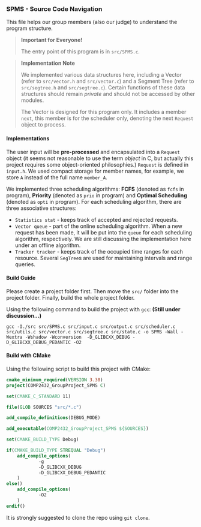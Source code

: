### SPMS - Source Code Navigation

This file helps our group members (also our judge) to understand the program structure.

> **Important for Everyone!**
> 
> The entry point of this program is in `src/SPMS.c`.

> **Implementation Note**
> 
> We implemented various data structures here, including a Vector (refer to `src/vector.h` and `src/vector.c`) and a Segment Tree (refer to `src/segtree.h` and `src/segtree.c`). Certain functions of these data structures should remain _private_ and should not be accessed by other modules. 
> 
> The Vector is designed for this program only. It includes a member `next`, this member is for the scheduler only, denoting the next `Request` object to process.

#### Implementations
The user input will be **pre-processed** and encapsulated into a `Request` object (it seems not reasonable to use the term _object_ in C, but actually this project requires some object-oriented philosophies.) `Request` is defined in `input.h`. We used compact storage for member names, for example, we store `A` instead of the full name `member_A`.

We implemented three scheduling algorithms: **FCFS** (denoted as `fcfs` in program), **Priority** (denoted as `prio` in program) and **Optimal Scheduling** (denoted as `opti` in program). For each scheduling algorithm, there are three associative structures:
- `Statistics stat` - keeps track of accepted and rejected requests.
- `Vector queue` - part of the online scheduling algorithm. When a new request has been made, it will be put into the `queue` for each scheduling algorithm, respectively. We are still discussing the implementation here under an offline algorithm.
- `Tracker tracker` - keeps track of the occupied time ranges for each resource. Several `SegTree`s are used for maintaining intervals and range queries.

#### Build Guide
Please create a project folder first. Then move the `src/` folder into the project folder. Finally, build the whole project folder. 

Using the following command to build the project with `gcc`: **(Still under discussion...)**
```
gcc -I./src src/SPMS.c src/input.c src/output.c src/scheduler.c src/utils.c src/vector.c src/segtree.c src/state.c -o SPMS -Wall -Wextra -Wshadow -Wconversion  -D_GLIBCXX_DEBUG -D_GLIBCXX_DEBUG_PEDANTIC -O2
```

#### Build with CMake
Using the following script to build this project with CMake:
```CMake
cmake_minimum_required(VERSION 3.30)
project(COMP2432_GroupProject_SPMS C)

set(CMAKE_C_STANDARD 11)

file(GLOB SOURCES "src/*.c")

add_compile_definitions(DEBUG_MODE)

add_executable(COMP2432_GroupProject_SPMS ${SOURCES})

set(CMAKE_BUILD_TYPE Debug)

if(CMAKE_BUILD_TYPE STREQUAL "Debug")
    add_compile_options(
            -g
            -D_GLIBCXX_DEBUG
            -D_GLIBCXX_DEBUG_PEDANTIC
    )
else()
    add_compile_options(
            -O2
    )
endif()
```
It is strongly suggested to clone the repo using `git clone`.
